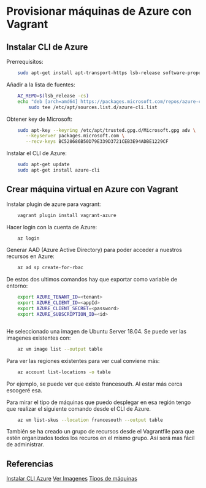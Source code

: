 # Provisionar máquinas de Azure con Vagrant

## Instalar CLI de Azure

Prerrequisitos:

```bash
    sudo apt-get install apt-transport-https lsb-release software-properties-common dirmngr -y
```

Añadir a la lista de fuentes:

```bash
    AZ_REPO=$(lsb_release -cs)
    echo "deb [arch=amd64] https://packages.microsoft.com/repos/azure-cli/ $AZ_REPO main" | \
        sudo tee /etc/apt/sources.list.d/azure-cli.list
```

Obtener key de Microsoft:

```bash
    sudo apt-key --keyring /etc/apt/trusted.gpg.d/Microsoft.gpg adv \
       --keyserver packages.microsoft.com \
       --recv-keys BC528686B50D79E339D3721CEB3E94ADBE1229CF
```

Instalar el CLI de Azure:

```bash
    sudo apt-get update
    sudo apt-get install azure-cli
```

## Crear máquina virtual en Azure con Vagrant

Instalar plugin de azure para vagrant:

```bash
    vagrant plugin install vagrant-azure
```

Hacer login con la cuenta de Azure:

```bash
    az login
```

Generar AAD (Azure Active Directory) para poder acceder a nuestros recursos en Azure:

```bash
    az ad sp create-for-rbac
```

De estos dos ultimos comandos hay que exportar como variable de entorno:

```bash
    export AZURE_TENANT_ID=<tenant>
    export AZURE_CLIENT_ID=<appId>
    export AZURE_CLIENT_SECRET=<password>
    export AZURE_SUBSCRIPTION_ID=<id>
```

```vagrantfile

```

He seleccionado una imagen de Ubuntu Server 18.04. Se puede ver las
imagenes existentes con:

```bash
    az vm image list --output table
```

Para ver las regiones existentes para ver cual conviene más:

```bash
    az account list-locations -o table
```

Por ejemplo, se puede ver que existe francesouth. Al estar más cerca escogeré esa.

Para mirar el tipo de máquinas que puedo desplegar en esa región tengo que realizar el
siguiente comando desde el CLI de Azure.

```bash
    az vm list-skus --location francesouth --output table
```

También se ha creado un grupo de recursos desde el Vagrantfile para que estén organizados todos los recuros
en el mismo grupo. Así será mas fácil de administrar.

## Referencias

[Instalar CLI Azure](https://docs.microsoft.com/en-us/cli/azure/install-azure-cli-apt?view=azure-cli-latest)
[Ver Imagenes](https://docs.microsoft.com/en-us/azure/virtual-machines/linux/cli-ps-findimage)
[Tipos de máquinas](https://docs.microsoft.com/es-es/azure/azure-resource-manager/templates/error-sku-not-available)
